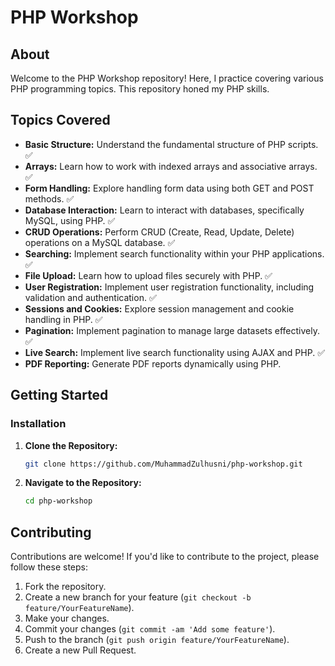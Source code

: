 # PHP Workshop

## About

Welcome to the PHP Workshop repository! Here, I practice covering various PHP programming topics. This repository honed my PHP skills.

## Topics Covered

- **Basic Structure:** Understand the fundamental structure of PHP scripts. ✅
- **Arrays:** Learn how to work with indexed arrays and associative arrays. ✅
- **Form Handling:** Explore handling form data using both GET and POST methods. ✅
- **Database Interaction:** Learn to interact with databases, specifically MySQL, using PHP. ✅
- **CRUD Operations:** Perform CRUD (Create, Read, Update, Delete) operations on a MySQL database. ✅
- **Searching:** Implement search functionality within your PHP applications. ✅
- **File Upload:** Learn how to upload files securely with PHP. ✅
- **User Registration:** Implement user registration functionality, including validation and authentication. ✅
- **Sessions and Cookies:** Explore session management and cookie handling in PHP. ✅
- **Pagination:** Implement pagination to manage large datasets effectively. ✅
- **Live Search:** Implement live search functionality using AJAX and PHP. ✅
- **PDF Reporting:** Generate PDF reports dynamically using PHP.

## Getting Started

### Installation 

1. **Clone the Repository:**

   ```bash
   git clone https://github.com/MuhammadZulhusni/php-workshop.git
   ```
2. **Navigate to the Repository:**
   ```bash
   cd php-workshop
   ```
   
## Contributing

Contributions are welcome! If you'd like to contribute to the project, please follow these steps:

1. Fork the repository.
2. Create a new branch for your feature (`git checkout -b feature/YourFeatureName`).
3. Make your changes.
4. Commit your changes (`git commit -am 'Add some feature'`).
5. Push to the branch (`git push origin feature/YourFeatureName`).
6. Create a new Pull Request.
   
